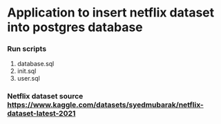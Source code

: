 # Application to insert netflix dataset into postgres database

### Run scripts
1. database.sql
2. init.sql
3. user.sql

### Netflix dataset source https://www.kaggle.com/datasets/syedmubarak/netflix-dataset-latest-2021
